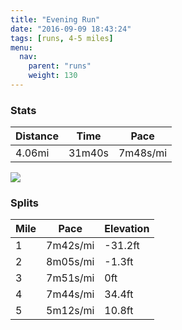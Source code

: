 ```yaml
---
title: "Evening Run"
date: "2016-09-09 18:43:24"
tags: [runs, 4-5 miles]
menu:
  nav:
    parent: "runs"
    weight: 130
---
```


### Stats

| Distance | Time | Pace |
|----------|------|------|
|4.06mi|31m40s|7m48s/mi|

<img src='https://maps.googleapis.com/maps/api/staticmap?maptype=roadmap&path=enc:wfkeI~ztL~AnTeB`^Ype@rBx@oAtA^lEhF`UdInPdDbTjE|FfEZ~N|ZvKlo@{G{b@{GaUaK{PaE_@qCqDoC}H_@cK}L}QmEgZlAyCaBm@r@aSw@qQbBya@mE{V&key=AIzaSyC1MId7bFpkLXNAaYhBSTb8jLyiSqzbDtM&size=800x800&markers=color:yellow|label:S|53.47452,-2.24192&markers=color:green|label:F|53.47534999999999,-2.2409199999999996'>

### Splits

| Mile | Pace | Elevation |
|------|------|-----------|
|1|7m42s/mi|-31.2ft|
|2|8m05s/mi|-1.3ft|
|3|7m51s/mi|0ft|
|4|7m44s/mi|34.4ft|
|5|5m12s/mi|10.8ft|
